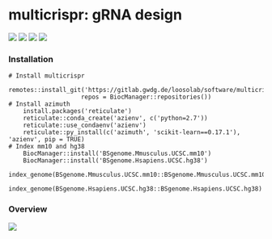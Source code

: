 # multicrispr: gRNA design

[![](https://bioconductor.org/shields/build/devel/bioc/multicrispr.svg)](http://bioconductor.org/checkResults/devel/bioc-LATEST/multicrispr/)
[![](https://bioconductor.org/shields/availability/3.12/multicrispr.svg)](https://bioconductor.org/packages/devel/bioc/html/multicrispr.html#archives) 
[![](https://bioconductor.org/shields/years-in-bioc/multicrispr.svg)](https://bioconductor.org/packages/devel/bioc/html/multicrispr.html#since)
[![](https://img.shields.io/badge/doi-10.26508/lsa.202000757-blue.svg)](https://doi.org/10.26508/lsa.202000757)


### Installation

    # Install multicrispr
        remotes::install_git('https://gitlab.gwdg.de/loosolab/software/multicrispr.git', 
        			    repos = BiocManager::repositories())
    # Install azimuth
        install.packages('reticulate')
        reticulate::conda_create('azienv', c('python=2.7'))
        reticulate::use_condaenv('azienv')
        reticulate::py_install(c('azimuth', 'scikit-learn==0.17.1'), 'azienv', pip = TRUE)
    # Index mm10 and hg38
        BiocManager::install('BSgenome.Mmusculus.UCSC.mm10')
        BiocManager::install('BSgenome.Hsapiens.UCSC.hg38')
        index_genome(BSgenome.Mmusculus.UCSC.mm10::BSgenome.Mmusculus.UCSC.mm10)
        index_genome(BSgenome.Hsapiens.UCSC.hg38::BSgenome.Hsapiens.UCSC.hg38)


### Overview
   
![](https://gitlab.gwdg.de/loosolab/software/multicrispr/-/wikis/uploads/cdf31586bcf776a7a40acaaaf5172e10/overview.png)

